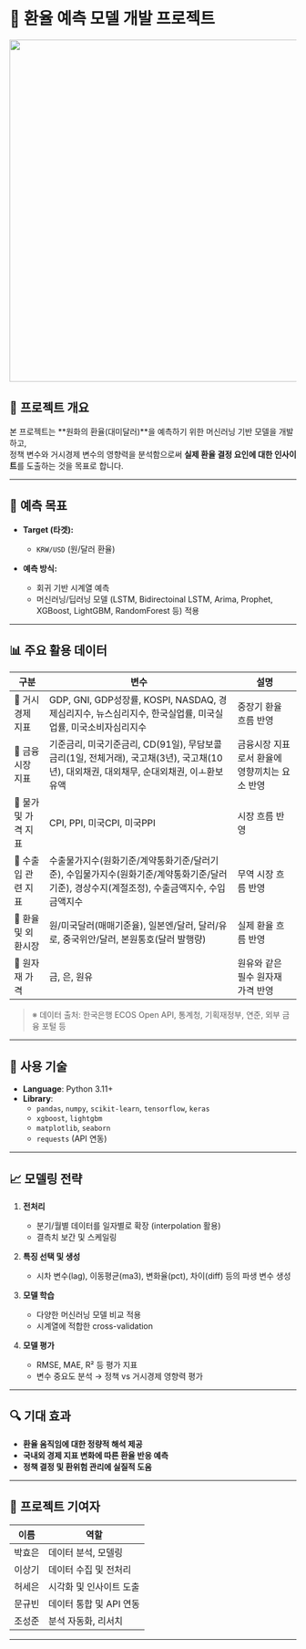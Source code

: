 # 💱 환율 예측 모델 개발 프로젝트

<p align="center">
  <img src="https://i.pinimg.com/736x/35/65/45/3565455fb9a97d8cc3366d9623861799.jpg" width="600"/>
</p>

## 📌 프로젝트 개요
본 프로젝트는 **원화의 환율(대미달러)**을 예측하기 위한 머신러닝 기반 모델을 개발하고,  
정책 변수와 거시경제 변수의 영향력을 분석함으로써 **실제 환율 결정 요인에 대한 인사이트**를 도출하는 것을 목표로 합니다.

---

## 🎯 예측 목표
- **Target (타겟):**  
  - `KRW/USD` (원/달러 환율)  

- **예측 방식:**  
  - 회귀 기반 시계열 예측  
  - 머신러닝/딥러닝 모델 (LSTM, Bidirectoinal LSTM, Arima, Prophet, XGBoost, LightGBM, RandomForest 등) 적용

---

## 📊 주요 활용 데이터

| 구분 | 변수 | 설명 |
|------|------|------|
| 🔹 거시경제 지표 | GDP, GNI, GDP성장률, KOSPI, NASDAQ, 경제심리지수, 뉴스심리지수, 한국실업률, 미국실업률, 미국소비자심리지수 | 중장기 환율 흐름 반영 |
| 🔸 금융시장 지표 | 기준금리, 미국기준금리, CD(91일), 무담보콜금리(1일, 전체거래), 국고채(3년), 국고채(10년), 대외채권, 대외채무, 순대외채권, 이ㅗ환보유액 | 금융시장 지표로서 환율에 영향끼치는 요소 반영 |
| 🔹 물가 및 가격 지표 | CPI, PPI, 미국CPI, 미국PPI | 시장 흐름 반영 |
| 🔸 수출입 관련 지표 | 수출물가지수(원화기준/계약통화기준/달러기준), 수입물가지수(원화기준/계약통화기준/달러기준), 경상수지(계절조정), 수출금액지수, 수입금액지수 | 무역 시장 흐름 반영 |
| 🔹 환율 및 외환시장 | 원/미국달러(매매기준율), 일본엔/달러, 달러/유로, 중국위안/달러, 본원통호(달러 발행량) | 실제 환율 흐름 반영 |
| 🔸 원자재 가격 | 금, 은, 원유 | 원유와 같은 필수 원자재 가격 반영 |

> ※ 데이터 출처: 한국은행 ECOS Open API, 통계청, 기획재정부, 연준, 외부 금융 포털 등

---

## 🔧 사용 기술

- **Language**: Python 3.11+
- **Library**:
  - `pandas`, `numpy`, `scikit-learn`, `tensorflow`, `keras`  
  - `xgboost`, `lightgbm`  
  - `matplotlib`, `seaborn`  
  - `requests` (API 연동)

---

## 📈 모델링 전략

1. **전처리**
   - 분기/월별 데이터를 일자별로 확장 (interpolation 활용)
   - 결측치 보간 및 스케일링

2. **특징 선택 및 생성**
   - 시차 변수(lag), 이동평균(ma3), 변화율(pct), 차이(diff) 등의 파생 변수 생성

3. **모델 학습**
   - 다양한 머신러닝 모델 비교 적용
   - 시계열에 적합한 cross-validation

4. **모델 평가**
   - RMSE, MAE, R² 등 평가 지표
   - 변수 중요도 분석 → 정책 vs 거시경제 영향력 평가

---

## 🔍 기대 효과
- **환율 움직임에 대한 정량적 해석 제공**
- **국내외 경제 지표 변화에 따른 환율 반응 예측**
- **정책 결정 및 환위험 관리에 실질적 도움**

---

## 👥 프로젝트 기여자

| 이름 | 역할 |
|------|------|
| 박효은 | 데이터 분석, 모델링 |
| 이상기 | 데이터 수집 및 전처리 |
| 허세은 | 시각화 및 인사이트 도출 |
| 문규빈 | 데이터 통합 및 API 연동 |
| 조성준 | 분석 자동화, 리서치 |

---
